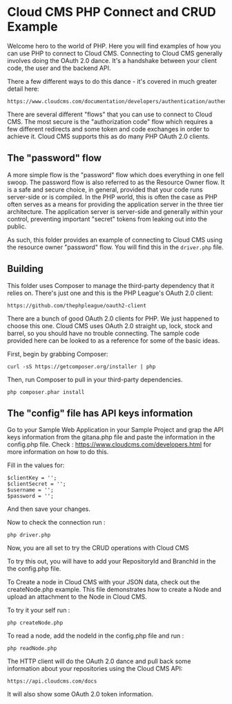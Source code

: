 # Cloud CMS PHP Connect and CRUD Example

Welcome hero to the world of PHP.  Here you will find examples of how you can use PHP to connect to Cloud CMS.
Connecting to Cloud CMS generally involves doing the OAuth 2.0 dance.  It's a handshake between your client code,
the user and the backend API.

There a few different ways to do this dance - it's covered in much greater detail here:

    https://www.cloudcms.com/documentation/developers/authentication/authentication.html
    
There are several different "flows" that you can use to connect to Cloud CMS.  The most secure is the
"authorization code" flow which requires a few different redirects and some token and code exchanges in order
to achieve it.  Cloud CMS supports this as do many PHP OAuth 2.0 clients.

## The "password" flow

A more simple flow is the "password" flow which does everything in one fell swoop.  The password flow is also
referred to as the Resource Owner flow.  It is a safe and secure choice, in general, provided that your code
runs server-side or is compiled.  In the PHP world, this is often the case as PHP often serves as a means
for providing the application server in the three tier architecture.  The application server is server-side and
generally within your control, preventing important "secret" tokens from leaking out into the public.

As such, this folder provides an example of connecting to Cloud CMS using the resource owner "password" flow.
You will find this in the `driver.php` file.

## Building

This folder uses Composer to manage the third-party dependency that it relies on.  There's just one and this is the
PHP League's OAuth 2.0 client:

    https://github.com/thephpleague/oauth2-client
    
There are a bunch of good OAuth 2.0 clients for PHP.  We just happened to choose this one.  Cloud CMS uses OAuth 2.0
straight up, lock, stock and barrel, so you should have no trouble connecting.  The sample code provided here
can be looked to as a reference for some of the basic ideas.

First, begin by grabbing Composer:

    curl -sS https://getcomposer.org/installer | php
    
Then, run Composer to pull in your third-party dependencies.

    php composer.phar install


## The "config" file has API keys information

Go to your Sample Web Application in your Sample Project and grap the API keys information from the gitana.php file and paste the information in the config.php file. Check : https://www.cloudcms.com/developers.html for more information on how to do this.
    
Fill in the values for:

    $clientKey = '';
    $clientSecret = '';
    $username = '';
    $password = '';
    
And then save your changes.

Now to check the connection run :

    php driver.php

Now, you are all set to try the CRUD operations with Cloud CMS

To try this out, you will have to add your RepositoryId and BranchId in the the config.php file.

To Create a node in Cloud CMS with your JSON data, check out the createNode.php example. This file demonstrates how to create a Node and upload an attachment to the Node in Cloud CMS. 

To try it your self run : 

    php createNode.php 

To read a node, add the nodeId in the config.php file and run : 

    php readNode.php 
    
The HTTP client will do the OAuth 2.0 dance and pull back some information about your repositories using the
Cloud CMS API:

    https://api.cloudcms.com/docs
    
It will also show some OAuth 2.0 token information.

